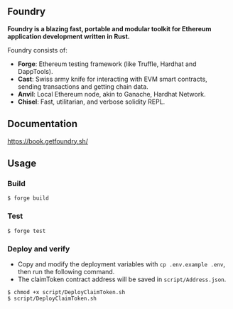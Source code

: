 ## Foundry

**Foundry is a blazing fast, portable and modular toolkit for Ethereum application development written in Rust.**

Foundry consists of:

- **Forge**: Ethereum testing framework (like Truffle, Hardhat and DappTools).
- **Cast**: Swiss army knife for interacting with EVM smart contracts, sending transactions and getting chain data.
- **Anvil**: Local Ethereum node, akin to Ganache, Hardhat Network.
- **Chisel**: Fast, utilitarian, and verbose solidity REPL.

## Documentation

https://book.getfoundry.sh/

## Usage

### Build

```shell
$ forge build
```

### Test

```shell
$ forge test
```

### Deploy and verify

- Copy and modify the deployment variables with `cp .env.example .env`, then run the following command.
- The claimToken contract address will be saved in `script/Address.json`.

```shell
$ chmod +x script/DeployClaimToken.sh
$ script/DeployClaimToken.sh
```
